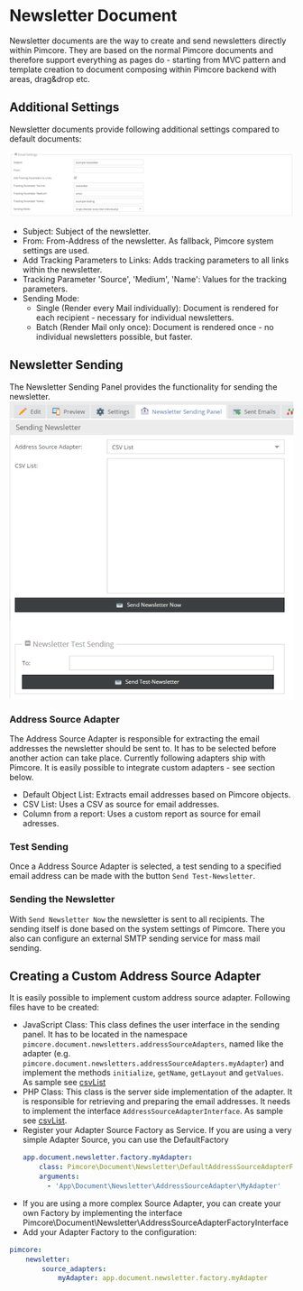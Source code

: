 # Newsletter Document

Newsletter documents are the way to create and send newsletters directly within Pimcore. 
They are based on the normal Pimcore documents and therefore support everything as pages do - starting from MVC pattern 
and template creation to document composing within Pimcore backend with areas, drag&drop etc. 


## Additional Settings
Newsletter documents provide following additional settings compared to default documents:

![Newsletter settings](../../img/newsletter_settings.png)

  - Subject: Subject of the newsletter.
  - From: From-Address of the newsletter. As fallback, Pimcore system settings are used. 
  - Add Tracking Parameters to Links: Adds tracking parameters to all links within the newsletter. 
  - Tracking Parameter 'Source', 'Medium', 'Name': Values for the tracking parameters. 
  - Sending Mode: 
     - Single (Render every Mail individually): Document is rendered for each recipient - necessary for individual newsletters. 
     - Batch (Render Mail only once): Document is rendered once - no individual newsletters possible, but faster. 


## Newsletter Sending
The Newsletter Sending Panel provides the functionality for sending the newsletter. 
![Newsletter sending panel](../../img/newsletter_sending_panel.png)

### Address Source Adapter
The Address Source Adapter is responsible for extracting the email addresses the newsletter should be sent to. It has to 
be selected before another action can take place. Currently following adapters ship with Pimcore. It is easily possible 
to integrate custom adapters - see section below.
- Default Object List: Extracts email addresses based on Pimcore objects.  
- CSV List: Uses a CSV as source for email addresses. 
- Column from a report: Uses a custom report as source for email adresses. 

### Test Sending
Once a Address Source Adapter is selected, a test sending to a specified email address can be made with the button 
`Send Test-Newsletter`. 

### Sending the Newsletter
With `Send Newsletter Now` the newsletter is sent to all recipients. The sending itself is done based on the system 
settings of Pimcore. There you also can configure an external SMTP sending service for mass mail sending. 


## Creating a Custom Address Source Adapter
It is easily possible to implement custom address source adapter. Following files have to be created: 
- JavaScript Class: This class defines the user interface in the sending panel. It has to be located in 
the namespace `pimcore.document.newsletters.addressSourceAdapters`, named like the adapter (e.g. `pimcore.document.newsletters.addressSourceAdapters.myAdapter`)
 and implement the methods `initialize`, `getName`, `getLayout` and `getValues`. As sample see [csvList](https://github.com/pimcore/pimcore/blob/master/bundles/pimcoreadmin/js/pimcore/document/newsletters/addressSourceAdapters/csvList.js)
- PHP Class: This class is the server side implementation of the adapter. It is responsible for retrieving and preparing 
the email addresses. It needs to implement the interface `AddressSourceAdapterInterface`. As sample see
 [csvList](https://github.com/pimcore/pimcore/blob/master/pimcore/lib/Pimcore/Document/Newsletter/AddressSourceAdapter/CsvList.php).
- Register your Adapter Source Factory as Service. If you are using a very simple Adapter Source, you can use the DefaultFactory
  ```yml
  app.document.newsletter.factory.myAdapter:
      class: Pimcore\Document\Newsletter\DefaultAddressSourceAdapterFactory
      arguments:
        - 'App\Document\Newsletter\AddressSourceAdapter\MyAdapter'
  ```
- If you are using a more complex Source Adapter, you can create your own Factory by implementing the interface Pimcore\Document\Newsletter\AddressSourceAdapterFactoryInterface
- Add your Adapter Factory to the configuration:

```yml
pimcore:
    newsletter:
        source_adapters:
            myAdapter: app.document.newsletter.factory.myAdapter

````




